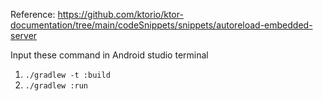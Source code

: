 Reference: https://github.com/ktorio/ktor-documentation/tree/main/codeSnippets/snippets/autoreload-embedded-server

Input these command in Android studio terminal
1. `./gradlew -t :build`
2. `./gradlew :run`